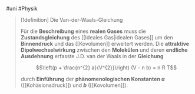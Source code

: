 #uni #Physik 

> [!definition] Die Van-der-Waals-Gleichung
> 
> Für die **Beschreibung** eines **realen Gases** muss die **Zustandsgleichung** des [[Ideales Gas|idealen Gases]] um den **Binnendruck** und das [[Kovolumen]] erweitert werden. Die **attraktive Dipolwechselwirkung** zwischen den **Molekülen** und deren **endliche Ausdehnung** erfasste J.D. van der Waals in der **Gleichung**
> 
> $$\left(p + \frac{n^{2} a}{V^{2}}\right) (V - n b) = n R T$$
> 
> durch **Einführung** der **phänomenologischen Konstanten $a$** ([[Kohäsionsdruck]]) und **$b$** ([[Kovolumen]]).